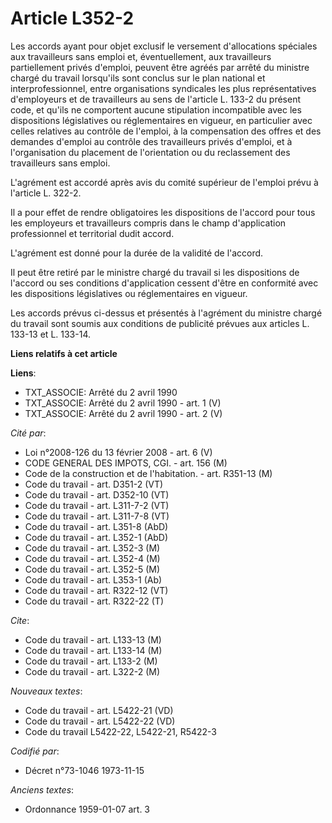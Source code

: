 # Article L352-2

Les accords ayant pour objet exclusif le versement d'allocations spéciales aux travailleurs sans emploi et, éventuellement,
aux travailleurs partiellement privés d'emploi, peuvent être agréés par arrêté du ministre chargé du travail lorsqu'ils sont
conclus sur le plan national et interprofessionnel, entre organisations syndicales les plus représentatives d'employeurs et
de travailleurs au sens de l'article L. 133-2 du présent code, et qu'ils ne comportent aucune stipulation incompatible avec
les dispositions législatives ou réglementaires en vigueur, en particulier avec celles relatives au contrôle de l'emploi, à
la compensation des offres et des demandes d'emploi au contrôle des travailleurs privés d'emploi, et à l'organisation du
placement de l'orientation ou du reclassement des travailleurs sans emploi.

L'agrément est accordé après avis du comité supérieur de l'emploi prévu à l'article L. 322-2.

Il a pour effet de rendre obligatoires les dispositions de l'accord pour tous les employeurs et travailleurs compris dans le
champ d'application professionnel et territorial dudit accord.

L'agrément est donné pour la durée de la validité de l'accord.

Il peut être retiré par le ministre chargé du travail si les dispositions de l'accord ou ses conditions d'application cessent
d'être en conformité avec les dispositions législatives ou réglementaires en vigueur.

Les accords prévus ci-dessus et présentés à l'agrément du ministre chargé du travail sont soumis aux conditions de publicité
prévues aux articles L. 133-13 et L. 133-14.

**Liens relatifs à cet article**

**Liens**:

  - TXT_ASSOCIE: Arrêté du 2 avril 1990
  - TXT_ASSOCIE: Arrêté du 2 avril 1990 - art. 1 (V)
  - TXT_ASSOCIE: Arrêté du 2 avril 1990 - art. 2 (V)

_Cité par_:

  - Loi n°2008-126 du 13 février 2008 - art. 6 (V)
  - CODE GENERAL DES IMPOTS, CGI. - art. 156 (M)
  - Code de la construction et de l'habitation. - art. R351-13 (M)
  - Code du travail - art. D351-2 (VT)
  - Code du travail - art. D352-10 (VT)
  - Code du travail - art. L311-7-2 (VT)
  - Code du travail - art. L311-7-8 (VT)
  - Code du travail - art. L351-8 (AbD)
  - Code du travail - art. L352-1 (AbD)
  - Code du travail - art. L352-3 (M)
  - Code du travail - art. L352-4 (M)
  - Code du travail - art. L352-5 (M)
  - Code du travail - art. L353-1 (Ab)
  - Code du travail - art. R322-12 (VT)
  - Code du travail - art. R322-22 (T)

_Cite_:

  - Code du travail - art. L133-13 (M)
  - Code du travail - art. L133-14 (M)
  - Code du travail - art. L133-2 (M)
  - Code du travail - art. L322-2 (M)

_Nouveaux textes_:

  - Code du travail - art. L5422-21 (VD)
  - Code du travail - art. L5422-22 (VD)
  - Code du travail L5422-22, L5422-21, R5422-3

_Codifié par_:

  - Décret n°73-1046 1973-11-15

_Anciens textes_:

  - Ordonnance 1959-01-07 art. 3

